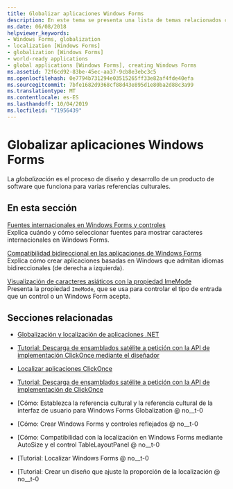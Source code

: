 ```yaml
---
title: Globalizar aplicaciones Windows Forms
description: En este tema se presenta una lista de temas relacionados con la globalización de aplicaciones Windows Forms.
ms.date: 06/08/2018
helpviewer_keywords:
- Windows Forms, globalization
- localization [Windows Forms]
- globalization [Windows Forms]
- world-ready applications
- global applications [Windows Forms], creating Windows Forms
ms.assetid: 72f6cd92-83be-45ec-aa37-9cb8e3ebc3c5
ms.openlocfilehash: 0e7794b731294e03515265ff33e82af4fde40efa
ms.sourcegitcommit: 7bfe1682d9368cf88d43e895d1e80ba2d88c3a99
ms.translationtype: MT
ms.contentlocale: es-ES
ms.lasthandoff: 10/04/2019
ms.locfileid: "71956439"
---
```

# <a name="globalizing-windows-forms-applications"></a>Globalizar aplicaciones Windows Forms

La *globalización* es el proceso de diseño y desarrollo de un producto de software que funciona para varias referencias culturales.

## <a name="in-this-section"></a>En esta sección

[Fuentes internacionales en Windows Forms y controles](international-fonts-in-windows-forms-and-controls.md)  
Explica cuándo y cómo seleccionar fuentes para mostrar caracteres internacionales en Windows Forms.

[Compatibilidad bidireccional en las aplicaciones de Windows Forms](bi-directional-support-for-windows-forms-applications.md)  
Explica cómo crear aplicaciones basadas en Windows que admitan idiomas bidireccionales (de derecha a izquierda).

[Visualización de caracteres asiáticos con la propiedad ImeMode](display-of-asian-characters-with-the-imemode-property.md)  
Presenta la propiedad `ImeMode`, que se usa para controlar el tipo de entrada que un control o un Windows Form acepta.

## <a name="related-sections"></a>Secciones relacionadas

- [Globalización y localización de aplicaciones .NET](../../../standard/globalization-localization/index.md)

- [Tutorial: Descarga de ensamblados satélite a petición con la API de implementación ClickOnce mediante el diseñador](/visualstudio/deployment/walkthrough-downloading-satellite-assemblies-on-demand-with-the-clickonce-deployment-api-using-the-designer)

- [Localizar aplicaciones ClickOnce](/visualstudio/deployment/localizing-clickonce-applications)

- [Tutorial: Descarga de ensamblados satélite a petición con la API de implementación de ClickOnce](/visualstudio/deployment/walkthrough-downloading-satellite-assemblies-on-demand-with-the-clickonce-deployment-api)

- [Cómo: Establezca la referencia cultural y la referencia cultural de la interfaz de usuario para Windows Forms Globalization @ no__t-0

- [Cómo: Crear Windows Forms y controles reflejados @ no__t-0

- [Cómo: Compatibilidad con la localización en Windows Forms mediante AutoSize y el control TableLayoutPanel @ no__t-0

- [Tutorial: Localizar Windows Forms @ no__t-0

- [Tutorial: Crear un diseño que ajuste la proporción de la localización @ no__t-0
